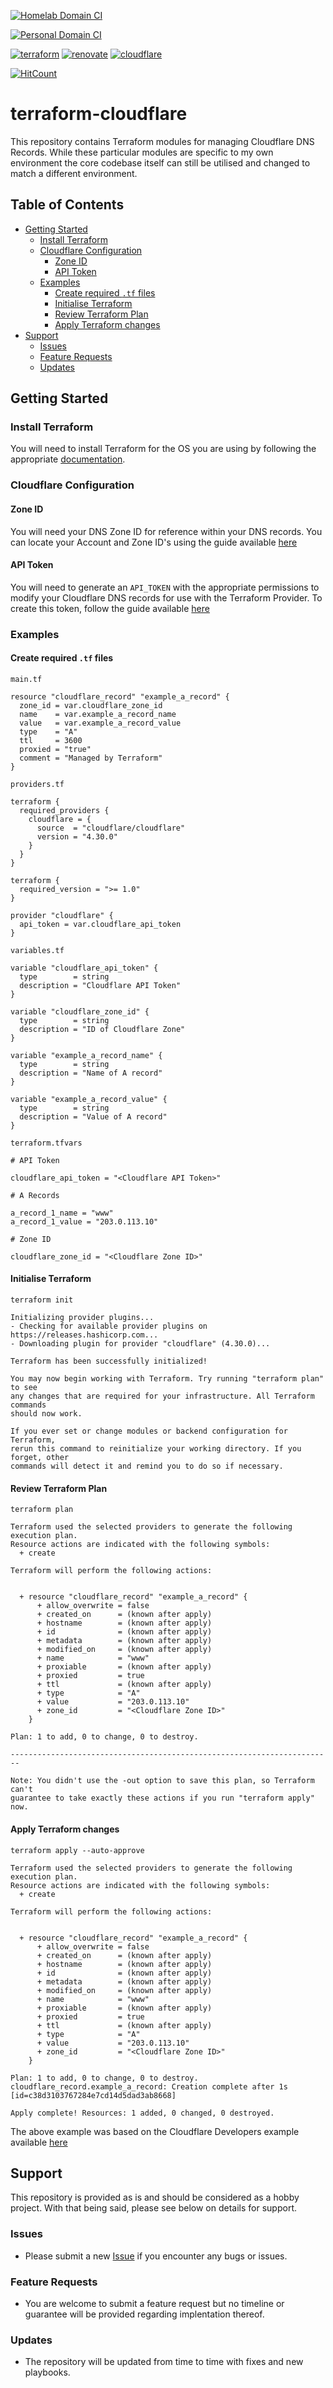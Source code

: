[![Homelab Domain CI](https://github.com/data-tangles/terraform-cloudflare/actions/workflows/homelab.yml/badge.svg)](https://github.com/data-tangles/terraform-cloudflare/actions/workflows/homelab.yml)

[![Personal Domain CI](https://github.com/data-tangles/terraform-cloudflare/actions/workflows/personal.yml/badge.svg)](https://github.com/data-tangles/terraform-cloudflare/actions/workflows/personal.yml)

[![terraform](https://img.shields.io/badge/Terraform-purple?style=for-the-badge&logo=terraform)](https://www.terraform.io/)
[![renovate](https://img.shields.io/badge/renovate-enabled-brightgreen?style=for-the-badge&logo=renovatebot)](https://github.com/renovatebot/renovate)
[![cloudflare](https://img.shields.io/badge/cloudflare-yellow?style=for-the-badge&logo=cloudflare)]([https://github.com/renovatebot/renovate](https://www.cloudflare.com))

[![HitCount](https://hits.dwyl.com/data-tangles/terraform-cloudflare.svg?style=for-the-badge&show=unique)](http://hits.dwyl.com/data-tangles/terraform-cloudflare)

# terraform-cloudflare

This repository contains Terraform modules for managing Cloudflare DNS Records. While these particular modules are specific to my own environment the core codebase itself can still be utilised and changed to match a different environment. 

## Table of Contents

- [Getting Started](#getting-started)
  - [Install Terraform](#install-terraform)
  - [Cloudflare Configuration](#cloudflare-configuration)
    - [Zone ID](#zone-id)
    - [API Token](#api-token)
  - [Examples](#examples)
    - [Create required `.tf` files](#create-required-tf-files)
    - [Initialise Terraform](#initialise-terraform)
    - [Review Terraform Plan](#review-terraform-plan)
    - [Apply Terraform changes](#apply-terraform-changes)
- [Support](#support)
  - [Issues](#issues)
  - [Feature Requests](#feature-requests)
  - [Updates](#updates)  

## Getting Started

### Install Terraform

You will need to install Terraform for the OS you are using by following the appropriate [documentation](https://developer.hashicorp.com/terraform/tutorials/aws-get-started/install-cli).

### Cloudflare Configuration

#### Zone ID

You will need your DNS Zone ID for reference within your DNS records. You can locate your Account and Zone ID's using the guide available [here](https://developers.cloudflare.com/fundamentals/setup/find-account-and-zone-ids/)

#### API Token

You will need to generate an `API_TOKEN` with the appropriate permissions to modify your Cloudflare DNS records for use with the Terraform Provider. To create this token, follow the guide available [here](https://developers.cloudflare.com/fundamentals/api/get-started/create-token/)

### Examples

#### Create required `.tf` files

`main.tf`

```
resource "cloudflare_record" "example_a_record" {
  zone_id = var.cloudflare_zone_id
  name    = var.example_a_record_name
  value   = var.example_a_record_value
  type    = "A"
  ttl     = 3600
  proxied = "true"
  comment = "Managed by Terraform"
}
```

`providers.tf`

```
terraform {
  required_providers {
    cloudflare = {
      source  = "cloudflare/cloudflare"
      version = "4.30.0"
    }
  }
}

terraform {
  required_version = ">= 1.0"
}

provider "cloudflare" {
  api_token = var.cloudflare_api_token
}
```

`variables.tf`

```
variable "cloudflare_api_token" {
  type        = string
  description = "Cloudflare API Token"
}

variable "cloudflare_zone_id" {
  type        = string
  description = "ID of Cloudflare Zone"
}

variable "example_a_record_name" {
  type        = string
  description = "Name of A record"
}

variable "example_a_record_value" {
  type        = string
  description = "Value of A record"
}
```

`terraform.tfvars`

```
# API Token

cloudflare_api_token = "<Cloudflare API Token>"

# A Records

a_record_1_name = "www"
a_record_1_value = "203.0.113.10"

# Zone ID

cloudflare_zone_id = "<Cloudflare Zone ID>"
```

#### Initialise Terraform

```
terraform init

Initializing provider plugins...
- Checking for available provider plugins on https://releases.hashicorp.com...
- Downloading plugin for provider "cloudflare" (4.30.0)...

Terraform has been successfully initialized!

You may now begin working with Terraform. Try running "terraform plan" to see
any changes that are required for your infrastructure. All Terraform commands
should now work.

If you ever set or change modules or backend configuration for Terraform,
rerun this command to reinitialize your working directory. If you forget, other
commands will detect it and remind you to do so if necessary.
```

#### Review Terraform Plan

```
terraform plan

Terraform used the selected providers to generate the following execution plan.
Resource actions are indicated with the following symbols:
  + create

Terraform will perform the following actions:


  + resource "cloudflare_record" "example_a_record" {
      + allow_overwrite = false
      + created_on      = (known after apply)
      + hostname        = (known after apply)
      + id              = (known after apply)
      + metadata        = (known after apply)
      + modified_on     = (known after apply)
      + name            = "www"
      + proxiable       = (known after apply)
      + proxied         = true
      + ttl             = (known after apply)
      + type            = "A"
      + value           = "203.0.113.10"
      + zone_id         = "<Cloudflare Zone ID>"
    }

Plan: 1 to add, 0 to change, 0 to destroy.

------------------------------------------------------------------------

Note: You didn't use the -out option to save this plan, so Terraform can't
guarantee to take exactly these actions if you run "terraform apply" now.
```

#### Apply Terraform changes

```
terraform apply --auto-approve

Terraform used the selected providers to generate the following execution plan.
Resource actions are indicated with the following symbols:
  + create

Terraform will perform the following actions:


  + resource "cloudflare_record" "example_a_record" {
      + allow_overwrite = false
      + created_on      = (known after apply)
      + hostname        = (known after apply)
      + id              = (known after apply)
      + metadata        = (known after apply)
      + modified_on     = (known after apply)
      + name            = "www"
      + proxiable       = (known after apply)
      + proxied         = true
      + ttl             = (known after apply)
      + type            = "A"
      + value           = "203.0.113.10"
      + zone_id         = "<Cloudflare Zone ID>"
    }

Plan: 1 to add, 0 to change, 0 to destroy.
cloudflare_record.example_a_record: Creation complete after 1s [id=c38d3103767284e7cd14d5dad3ab8668]

Apply complete! Resources: 1 added, 0 changed, 0 destroyed.
```

The above example was based on the Cloudflare Developers example available [here](https://developers.cloudflare.com/terraform/tutorial/) 

## Support
This repository is provided as is and should be considered as a hobby project. With that being said, please see below on details for support.

### Issues

- Please submit a new [Issue](https://github.com/data-tangles/terraform-cloudflare/issues/new) if you encounter any bugs or issues.

### Feature Requests

- You are welcome to submit a feature request but no timeline or guarantee will be provided regarding implentation thereof.

### Updates

- The repository will be updated from time to time with fixes and new playbooks.
